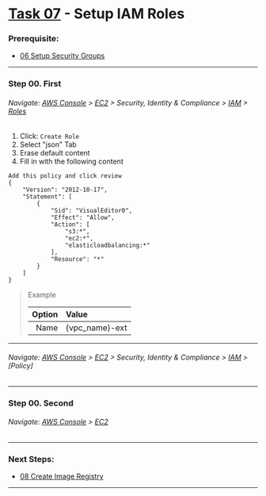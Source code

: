 # [Task 07](../tasks/iam-roles) - Setup IAM Roles
### Prerequisite:
  + [06 Setup Security Groups]
--------------------------------------------------------------------------------
### Step 00\. First
###### Navigate: [AWS Console] > [EC2] > Security, Identity & Compliance > [IAM] > [Roles]
  1. Click: `Create Role`
  2. Select "json" Tab 
  3. Erase default content
  4. Fill in with the following content
```
Add this policy and click review
{
    "Version": "2012-10-17",
    "Statement": [
        {
            "Sid": "VisualEditor0",
            "Effect": "Allow",
            "Action": [
                "s3:*",
                "ec2:*",
                "elasticloadbalancing:*"
            ],
            "Resource": "*"
        }
    ]
}
```
> Example
>
>   | Option            | Value                 |
>   |------------------:|:----------------------|
>   | Name              | {vpc_name}-ext        |

---------------------------------------------------------------------------------
###### Navigate: [AWS Console] > [EC2] > Security, Identity & Compliance > [IAM] > [Policy]
---------------------------------------------------------------------------------
### Step 00\. Second
###### Navigate: [AWS Console] > [EC2] 

---------------------------------------------------------------------------------
### Next Steps:
  + [08 Create Image Registry]
--------------------------------------------------------------------------------
[06 Setup Security Groups]:../manual/06_SecurityGroups.md
[08 Create Image Registry]:../manual/08_ImageRegistry.md
[EC2]:https://console.amazonaws-us-gov.com/ec2/home
[IAM]:https://console.amazonaws-us-gov.com/iam/home
[Roles]:https://console.amazonaws-us-gov.com/iam/home#/roles
[AWS Console]:https://console.amazonaws-us-gov.com/console/home
